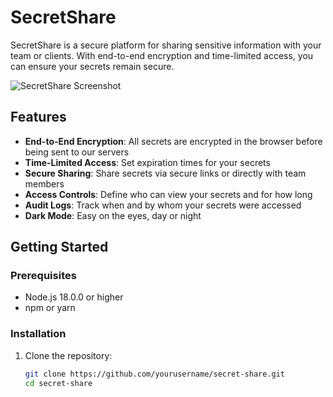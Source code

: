 # SecretShare

SecretShare is a secure platform for sharing sensitive information with your team or clients. With end-to-end encryption and time-limited access, you can ensure your secrets remain secure.

![SecretShare Screenshot](/placeholder.svg?height=400&width=800)

## Features

- **End-to-End Encryption**: All secrets are encrypted in the browser before being sent to our servers
- **Time-Limited Access**: Set expiration times for your secrets
- **Secure Sharing**: Share secrets via secure links or directly with team members
- **Access Controls**: Define who can view your secrets and for how long
- **Audit Logs**: Track when and by whom your secrets were accessed
- **Dark Mode**: Easy on the eyes, day or night

## Getting Started

### Prerequisites

- Node.js 18.0.0 or higher
- npm or yarn

### Installation

1. Clone the repository:
   ```bash
   git clone https://github.com/yourusername/secret-share.git
   cd secret-share
